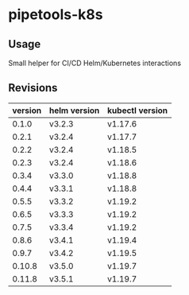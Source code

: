 # pipetools-k8s

## Usage

Small helper for CI/CD Helm/Kubernetes interactions

## Revisions

|version|helm version|kubectl version|
|-------|------------|---------------|
|0.1.0  |v3.2.3      |v1.17.6        |
|0.2.1  |v3.2.4      |v1.17.7        |
|0.2.2  |v3.2.4      |v1.18.5        |
|0.2.3  |v3.2.4      |v1.18.6        |
|0.3.4  |v3.3.0      |v1.18.8        |
|0.4.4  |v3.3.1      |v1.18.8        |
|0.5.5  |v3.3.2      |v1.19.2        |
|0.6.5  |v3.3.3      |v1.19.2        |
|0.7.5  |v3.3.4      |v1.19.2        |
|0.8.6  |v3.4.1      |v1.19.4        |
|0.9.7  |v3.4.2      |v1.19.5        |
|0.10.8 |v3.5.0      |v1.19.7        |
|0.11.8 |v3.5.1      |v1.19.7        |
